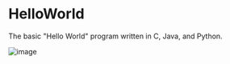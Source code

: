 # HelloWorld

The basic "Hello World" program written in C, Java, and Python.

![image](https://user-images.githubusercontent.com/32044950/119724424-b346aa00-be3c-11eb-97a8-ac40838b68ee.png)
